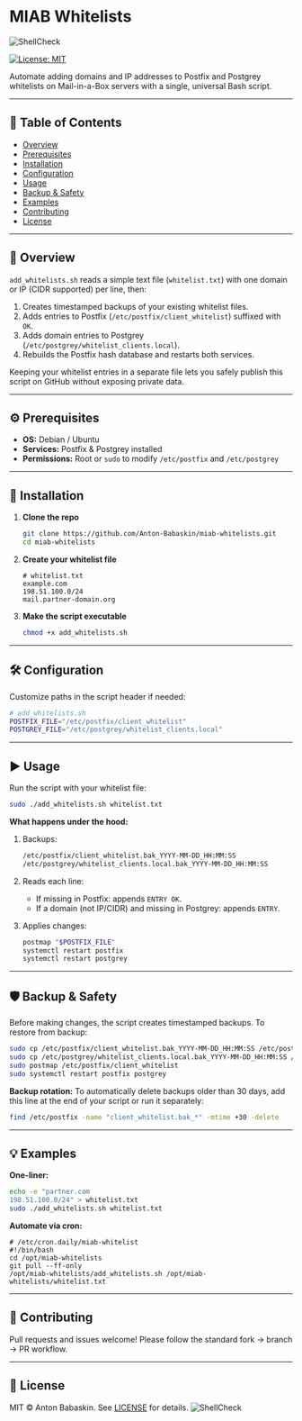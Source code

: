 # MIAB Whitelists
![ShellCheck](https://github.com/Anton-Babaskin/miab-whitelists/actions/workflows/shellcheck.yml/badge.svg)


[![License: MIT](https://img.shields.io/badge/license-MIT-blue.svg)](LICENSE)

Automate adding domains and IP addresses to Postfix and Postgrey whitelists on Mail-in-a-Box servers with a single, universal Bash script.

---

## 📖 Table of Contents

* [Overview](#overview)
* [Prerequisites](#prerequisites)
* [Installation](#installation)
* [Configuration](#configuration)
* [Usage](#usage)
* [Backup & Safety](#backup--safety)
* [Examples](#examples)
* [Contributing](#contributing)
* [License](#license)

---

## 📝 Overview

`add_whitelists.sh` reads a simple text file (`whitelist.txt`) with one domain or IP (CIDR supported) per line, then:

1. Creates timestamped backups of your existing whitelist files.
2. Adds entries to Postfix (`/etc/postfix/client_whitelist`) suffixed with `OK`.
3. Adds domain entries to Postgrey (`/etc/postgrey/whitelist_clients.local`).
4. Rebuilds the Postfix hash database and restarts both services.

Keeping your whitelist entries in a separate file lets you safely publish this script on GitHub without exposing private data.

---

## ⚙️ Prerequisites

* **OS:** Debian / Ubuntu
* **Services:** Postfix & Postgrey installed
* **Permissions:** Root or `sudo` to modify `/etc/postfix` and `/etc/postgrey`

---

## 🚀 Installation

1. **Clone the repo**

   ```bash
   git clone https://github.com/Anton-Babaskin/miab-whitelists.git
   cd miab-whitelists
   ```
2. **Create your whitelist file**

   ```text
   # whitelist.txt
   example.com
   198.51.100.0/24
   mail.partner-domain.org
   ```
3. **Make the script executable**

   ```bash
   chmod +x add_whitelists.sh
   ```

---

## 🛠️ Configuration

Customize paths in the script header if needed:

```bash
# add_whitelists.sh
POSTFIX_FILE="/etc/postfix/client_whitelist"
POSTGREY_FILE="/etc/postgrey/whitelist_clients.local"
```

---

## ▶️ Usage

Run the script with your whitelist file:

```bash
sudo ./add_whitelists.sh whitelist.txt
```

**What happens under the hood:**

1. Backups:

   ```bash
   /etc/postfix/client_whitelist.bak_YYYY-MM-DD_HH:MM:SS
   /etc/postgrey/whitelist_clients.local.bak_YYYY-MM-DD_HH:MM:SS
   ```
2. Reads each line:

   * If missing in Postfix: appends `ENTRY OK`.
   * If a domain (not IP/CIDR) and missing in Postgrey: appends `ENTRY`.
3. Applies changes:

   ```bash
   postmap "$POSTFIX_FILE"
   systemctl restart postfix
   systemctl restart postgrey
   ```

---

## 🛡️ Backup & Safety

Before making changes, the script creates timestamped backups. To restore from backup:

```bash
sudo cp /etc/postfix/client_whitelist.bak_YYYY-MM-DD_HH:MM:SS /etc/postfix/client_whitelist
sudo cp /etc/postgrey/whitelist_clients.local.bak_YYYY-MM-DD_HH:MM:SS /etc/postgrey/whitelist_clients.local
sudo postmap /etc/postfix/client_whitelist
sudo systemctl restart postfix postgrey
```

**Backup rotation:**
To automatically delete backups older than 30 days, add this line at the end of your script or run it separately:

```bash
find /etc/postfix -name "client_whitelist.bak_*" -mtime +30 -delete
```

---

## 💡 Examples

**One-liner:**

```bash
echo -e "partner.com
198.51.100.0/24" > whitelist.txt
sudo ./add_whitelists.sh whitelist.txt
```

**Automate via cron:**

```cron
# /etc/cron.daily/miab-whitelist
#!/bin/bash
cd /opt/miab-whitelists
git pull --ff-only
/opt/miab-whitelists/add_whitelists.sh /opt/miab-whitelists/whitelist.txt
```

---

## 🤝 Contributing

Pull requests and issues welcome!
Please follow the standard fork → branch → PR workflow.

---

## 📜 License

MIT © Anton Babaskin. See [LICENSE](LICENSE) for details.
![ShellCheck](https://github.com/Anton-Babaskin/miab-whitelists/actions/workflows/shellcheck.yml/badge.svg)

